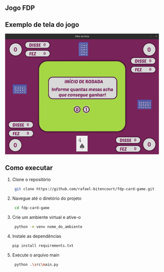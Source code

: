 ## Jogo FDP

## Exemplo de tela do jogo
![Exemplo de uma tela do jogo](src/assets/exemplo-tela-jogo.png)


## Como executar

1. Clone o repositório
   ``` bash
    git clone https://github.com/rafael-bitencourt/fdp-card-game.git
   
2. Navegue até o diretório do projeto
   ``` bash
    cd fdp-card-game

3. Crie um ambiente virtual e ative-o
   ``` bash
    python -m venv nome_do_ambiente

4. Instale as dependências
    ``` bash
    pip install requirements.txt

5. Execute o arquivo main
   ``` bash
    python .\src\main.py
